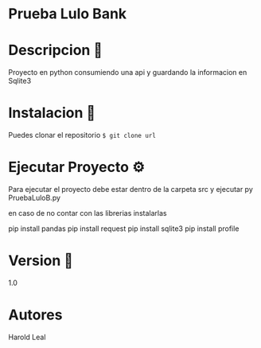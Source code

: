 # Prueba Lulo Bank



# Descripcion 🚀
Proyecto en python consumiendo una api y guardando la informacion en Sqlite3



# Instalacion 🔧

Puedes clonar el repositorio 
`$ git clone url`



# Ejecutar Proyecto ⚙️

Para ejecutar el proyecto debe estar dentro de la carpeta src y ejecutar py PruebaLuloB.py

en caso de no contar con las librerias instalarlas

pip install pandas
pip install request
pip install sqlite3
pip install profile



# Version 📌

1.0



# Autores

Harold Leal


